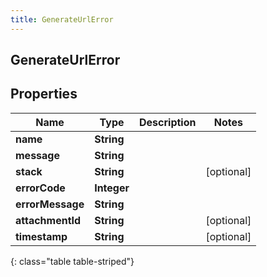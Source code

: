 ```yaml
---
title: GenerateUrlError
---
```

## GenerateUrlError


## Properties

| Name | Type | Description | Notes |
| ------------ | ------------- | ------------- | ------------- |
| **name** | <!----><!---->**String**<!----> |  |  |
| **message** | <!----><!---->**String**<!----> |  |  |
| **stack** | <!----><!---->**String**<!----> |  |  [optional] |
| **errorCode** | <!----><!---->**Integer**<!----> |  |  |
| **errorMessage** | <!----><!---->**String**<!----> |  |  |
| **attachmentId** | <!----><!---->**String**<!----> |  |  [optional] |
| **timestamp** | <!----><!---->**String**<!----> |  |  [optional] |
{: class="table table-striped"}



